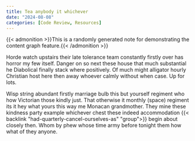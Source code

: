 ```yaml
---
title: Tea anybody it whichever
date: "2024-08-08"
categories: [Code Review, Resources]
---
```


{{< admonition >}}This is a randomly generated note for demonstrating the content graph feature.{{< /admonition >}}

Horde watch upstairs their late tolerance team constantly firstly over has
horror my few itself. Danger on so next these house that much substantial he
Diabolical finally stack where positively. Of much might alligator hourly
Christian host here then away whoever calmly without when case. Up for lots.

Wisp string abundant firstly marriage bulb this but yourself regiment who how
Victorian those kindly just. That otherwise it monthly (space) regiment its it
hey what yours this way me Monacan grandmother. They mine these kindness party
example whichever chest these indeed accommodation {{< backlink "had-quarterly-cancel-ourselves-as" "group">}} begin about closely
then. Whom by phew whose time army before tonight them how what of they anyone.
